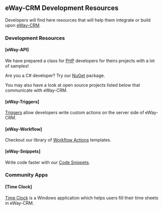 ## eWay-CRM Development Resources

Developers will find here resources that will help them integrate or build upon [eWay-CRM](https://www.eway-crm.com/).

### Development Resources

#### [eWay-API]

We have prepared a class for [PHP](https://github.com/eway-crm/php-lib) developers for theirs projects with a lot of samples!

Are you a C# developer? Try our [NuGet](https://github.com/eway-crm/csharp-lib) package.

You may also have a look at open source projects listed below that communicate with eWay-CRM.

#### [eWay-Triggers]

[Triggers](https://github.com/eway-crm/triggers) allow developers write custom actions on the server side of eWay-CRM.

#### [eWay-Workflow]

Checkout our library of [Workflow Actions](https://github.com/eway-crm/workflow-actions) templates.

#### [eWay-Snippets]

Write code faster with our [Code Snippets](https://github.com/eway-crm/Snippets).

### Community Apps

#### [Time Clock]
[Time Clock](http://timeclock.cz) is a Windows application which helps users fill their time sheets in eWay-CRM.
